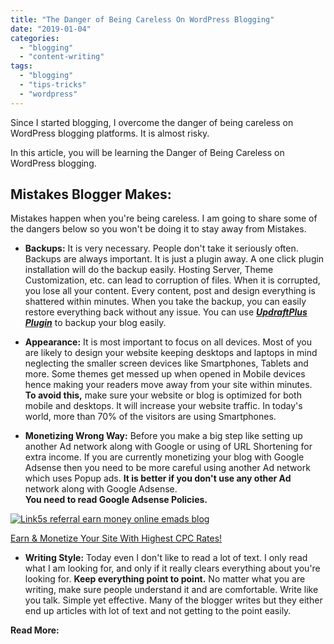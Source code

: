 ```yaml
---
title: "The Danger of Being Careless On WordPress Blogging"
date: "2019-01-04"
categories: 
  - "blogging"
  - "content-writing"
tags: 
  - "blogging"
  - "tips-tricks"
  - "wordpress"
---
```


Since I started blogging, I overcome the danger of being careless on WordPress blogging platforms. It is almost risky.

In this article, you will be learning the Danger of Being Careless on WordPress blogging.

## Mistakes Blogger Makes:

Mistakes happen when you're being careless. I am going to share some of the dangers below so you won't be doing it to stay away from Mistakes.

- **Backups:** It is very necessary. People don't take it seriously often. Backups are always important. It is just a plugin away. A one click plugin installation will do the backup easily. Hosting Server, Theme Customization, etc. can lead to corruption of files. When it is corrupted, you lose all your content. Every content, post and design everything is shattered within minutes. When you take the backup, you can easily restore everything back without any issue. You can use _**[UpdraftPlus Plugin](https://wordpress.org/plugins/updraftplus/)**_ to backup your blog easily.

- **Appearance:** It is most important to focus on all devices. Most of you are likely to design your website keeping desktops and laptops in mind neglecting the smaller screen devices like Smartphones, Tablets and more. Some themes get messed up when opened in Mobile devices hence making your readers move away from your site within minutes. **To avoid this,** make sure your website or blog is optimized for both mobile and desktops. It will increase your website traffic. In today's world, more than 70% of the visitors are using Smartphones.

- **Monetizing Wrong Way:** Before you make a big step like setting up another Ad network along with Google or using of URL Shortening for extra income. If you are currently monetizing your blog with Google Adsense then you need to be more careful using another Ad network which uses Popup ads. **It is better if you don't use any other Ad** network along with Google Adsense. **You need to read Google Adsense Policies.**

[![Link5s referral earn money online emads blog](posts/2019/01/images/banner-affilate-1024x127.png)](https://link5s.co/ref/e7z7Qhnx)

[Earn & Monetize Your Site With Highest CPC Rates!](https://link5s.co/ref/e7z7Qhnx)

- **Writing Style:** Today even I don't like to read a lot of text. I only read what I am looking for, and only if it really clears everything about you're looking for. **Keep everything point to point.** No matter what you are writing, make sure people understand it and are comfortable. Write like you talk. Simple yet effective. Many of the blogger writes but they either end up articles with lot of text and not getting to the point easily.

**Read More:**
